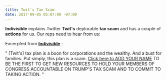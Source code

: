 ```yaml
---
title: Twit's Tax Scam
date: 2017-09-05 05:07:00 -07:00
---
```


**Indivisible** explains Twitter **Twit's** deplorable **tax scam** and has a couple of **actions** for us.  Our reps need to hear from us:

Excerpted from [**Indivisible**](http://indivisible.org/) :

"  [Twit's] tax plan is a boon for corporations and the wealthy.  And a bust for families. Put simply, this plan is a scam.
[Click here to ADD YOUR NAME](https://www.trumptaxscam.org/) TO BE THE FIRST TO GET NEW RESOURCES TO HOLD YOUR MEMBERS OF CONGRESS ACCOUNTABLE ON TRUMP'S TAX SCAM AND TO COMMIT TO TAKING ACTION.  "


